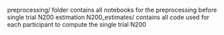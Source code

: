preprocessing/ folder contains all notebooks for the preprocessing before single trial N200 estimation
N200_estimates/ contains all code used for each participant to compute the single trial N200
